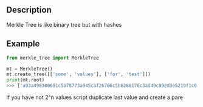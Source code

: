 ## Description
Merkle Tree is like binary tree but with hashes

## Example
```python
from merkle_tree import MerkleTree

mt = MerkleTree()
mt.create_tree([['some', 'values'], ['for', 'test']])
print(mt.root)
>>> ['a93a498300691c5b78773a945caf26706c5b6268176c3ad49c892d3e5219f1c6']
```

If you have not 2^n values script duplicate last value and create a pare